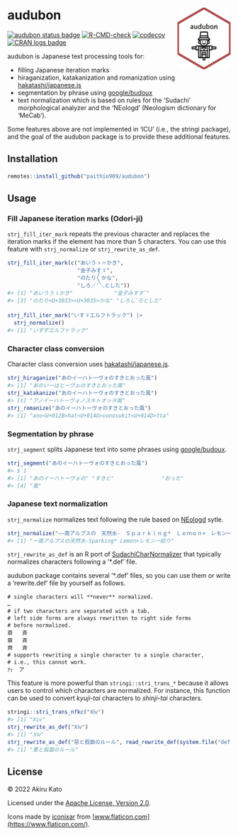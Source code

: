 
<!-- README.md is generated from README.Rmd. Please edit that file -->

# audubon <a href='https://paithiov909.github.io/audubon/'><img src='man/figures/logo.png' align="right" height="139" /></a>

<!-- badges: start -->

[![audubon status
badge](https://paithiov909.r-universe.dev/badges/audubon)](https://paithiov909.r-universe.dev)
[![R-CMD-check](https://github.com/paithiov909/audubon/workflows/R-CMD-check/badge.svg)](https://github.com/paithiov909/audubon/actions)
[![codecov](https://codecov.io/gh/paithiov909/audubon/branch/master/graph/badge.svg?token=LWH2AFDEMY)](https://app.codecov.io/gh/paithiov909/audubon)
[![CRAN logs
badge](https://cranlogs.r-pkg.org/badges/audubon)](https://cran.r-project.org/package=audubon)
<!-- badges: end -->

audubon is Japanese text processing tools for:

-   filling Japanese iteration marks
-   hiraganization, katakanization and romanization using
    [hakatashi/japanese.js](https://github.com/hakatashi/japanese.js)
-   segmentation by phrase using
    [google/budoux](https://github.com/google/budoux)
-   text normalization which is based on rules for the ‘Sudachi’
    morphological analyzer and the ‘NEologd’ (Neologism dictionary for
    ‘MeCab’).

Some features above are not implemented in ‘ICU’ (i.e., the stringi
package), and the goal of the audubon package is to provide these
additional features.

## Installation

``` r
remotes::install_github("paithio909/audubon")
```

## Usage

### Fill Japanese iteration marks (Odori-ji)

`strj_fill_iter_mark` repeats the previous character and replaces the
iteration marks if the element has more than 5 characters. You can use
this feature with `strj_normalize` or `strj_rewrite_as_def`.

``` r
strj_fill_iter_mark(c("あいうゝ〃かき",
                      "金子みすゞ",
                      "のたり〳〵かな",
                      "しろ／″＼とした"))
#> [1] "あいううゝかき"             "金子みすすﾞ"               
#> [3] "のたり<U+3033><U+3035>かな" "しろしﾞろとした"

strj_fill_iter_mark("いすゞエルフトラック") |> 
  strj_normalize()
#> [1] "いすずエルフトラック"
```

### Character class conversion

Character class conversion uses
[hakatashi/japanese.js](https://github.com/hakatashi/japanese.js).

``` r
strj_hiraganize("あのイーハトーヴォのすきとおった風")
#> [1] "あのいーはとーヴぉのすきとおった風"
strj_katakanize("あのイーハトーヴォのすきとおった風")
#> [1] "アノイーハトーヴォノスキトオッタ風"
strj_romanize("あのイーハトーヴォのすきとおった風")
#> [1] "ano<U+012B>hat<U+014D>vonosukit<U+014D>tta"
```

### Segmentation by phrase

`strj_segment` splits Japanese text into some phrases using
[google/budoux](https://github.com/google/budoux).

``` r
strj_segment("あのイーハトーヴォのすきとおった風")
#> $`1`
#> [1] "あのイーハトーヴォの" "すきと"               "おった"              
#> [4] "風"
```

### Japanese text normalization

`strj_normalize` normalizes text following the rule based on
[NEologd](https://github.com/neologd/mecab-ipadic-neologd/wiki/Regexp.ja)
sytle.

``` r
strj_normalize("――南アルプスの　天然水-　Ｓｐａｒｋｉｎｇ*　Ｌｅｍｏｎ+　レモン一絞り")
#> [1] "ー南アルプスの天然水-Sparking* Lemon+レモン一絞り"
```

`strj_rewrite_as_def` is an R port of
[SudachiCharNormalizer](https://gist.github.com/sorami/bde9d441a147e0fc2e6e5fdd83f4f770)
that typically normalizes characters following a ’\*.def’ file.

audubon package contains several ’\*.def’ files, so you can use them or
write a ‘rewrite.def’ file by yourself as follows.

    # single characters will **never** normalized.
    …
    # if two characters are separated with a tab,
    # left side forms are always rewritten to right side forms
    # before normalized.
    斎   斉
    齋   斉
    齊   斉
    # supports rewriting a single character to a single character,
    # i.e., this cannot work.
    ｱｯ  ア

This feature is more powerful than `stringi::stri_trans_*` because it
allows users to control which characters are normalized. For instance,
this function can be used to convert *kyuji-tai* characters to
*shinji-tai* characters.

``` r
stringi::stri_trans_nfkc("Ⅹⅳ")
#> [1] "Xiv"
strj_rewrite_as_def("Ⅹⅳ")
#> [1] "Ⅹⅳ"
strj_rewrite_as_def("惡と假面のルール", read_rewrite_def(system.file("def/kyuji.def", package = "audubon")))
#> [1] "悪と仮面のルール"
```

## License

© 2022 Akiru Kato

Licensed under the [Apache License, Version
2.0](https://www.apache.org/licenses/LICENSE-2.0.html).

Icons made by [iconixar](https://www.flaticon.com/authors/iconixar) from
[www.flaticon.com](https://www.flaticon.com/).
